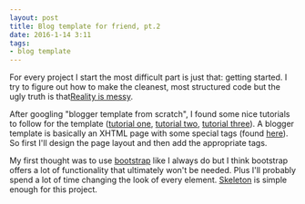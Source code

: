 ```yaml
---
layout: post
title: Blog template for friend, pt.2
date: 2016-1-14 3:11
tags:
- blog template 
---
```


For every project I start the most difficult part is just that: getting started. I try to figure out how to make the cleanest, most structured code but the ugly truth is that[Reality is messy](http://www.the-haystack.com/2016/01/05/reality-is-messy/?utm_source=CSS-Weekly&utm_campaign=Issue-197&utm_medium=email). 
 
After googling "blogger template from scratch", I found some nice tutorials to follow for the template ([tutorial one](http://www.codedodle.com/2014/10/blogger-template-design-scratch-section-widget.html), [tutorial two](https://subinsb.com/make-a-blank-blogger-template), [tutorial three](http://www.nagekar.com/2015/06/creating-custom-blogger-template-from.html)). A blogger template is basically an XHTML page with some special tags (found [here](https://support.google.com/blogger/topic/6321969?hl=en&ref_topic=3369773)). So first I'll design the page layout and then add the appropriate tags. 

My first thought was to use [bootstrap](http://getbootstrap.com/) like I always do but I think bootstrap offers a lot of functionality that ultimately won't be needed. Plus I'll probably spend a lot of time changing the look of every element. [Skeleton](http://getskeleton.com/) is simple enough for this project. 
